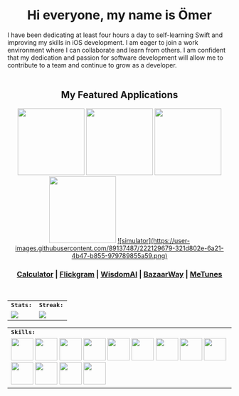
<h1 align="center">
  Hi everyone, my name is Ömer
</h1> 
I have been dedicating at least four hours a day to self-learning Swift and improving my skills in iOS development. I am eager to join a work environment where I can collaborate and learn from others. I am confident that my dedication and passion for software development will allow me to contribute to a team and continue to grow as a developer.
<br>
<br>

<div>
    <h2 align=center> My Featured Applications </h2>
</div>

<div align=center>
    <a href="https://github.com/asimcanyagiz/Scientific-Calculator"><img width=150 src="https://user-images.githubusercontent.com/89473605/216363927-194b7a93-ee9f-4eb5-a716-f66ee41a9c7b.png"></a>
    <a href="https://github.com/asimcanyagiz/Flickgram"><img width=150 src="https://user-images.githubusercontent.com/89473605/216363227-108b90d4-f1df-494b-820c-d8dae190dd23.png"></a>
    <a href="https://github.com/asimcanyagiz/WisdomAI-ChatGPT"><img width=150 src="https://user-images.githubusercontent.com/89473605/216363211-81c792f4-2ce0-459f-a5fc-e726aba0bcb0.png"></a>
    <a href="https://github.com/asimcanyagiz/BazaarWay"><img width=150 src="https://user-images.githubusercontent.com/89473605/216363022-119a17aa-d2bb-4f08-ade2-bee9768b946b.png"></a>
  
  <a href="https://github.com/asimcanyagiz/MeTunes">
        ![simulator](https://user-images.githubusercontent.com/89137487/222129679-321d802e-6a21-4b47-b855-979789855a59.png)
  </a>
  
</div>
<h3 align="center">
  <a href="https://github.com/asimcanyagiz/Scientific-Calculator">Calculator</a> |
  <a href="https://github.com/asimcanyagiz/Flickgram">Flickgram</a> |
  <a href="https://github.com/asimcanyagiz/WisdomAI-ChatGPT">WisdomAI</a> |
  <a href="https://github.com/asimcanyagiz/BazaarWay">BazaarWay</a> |
  <a href="https://github.com/asimcanyagiz/MeTunes">MeTunes</a>
</h3>


<br>
<table>
    <tr>
        <td colspan="2">
        <strong><samp>Stats:</samp></strong>
        </td>
        <td colspan="2">
        <strong><samp>Streak:</samp></strong>
        </td>
    </tr>
    <tr>
        <td colspan="2" rowspan="2">
        <a href="https://github-readme-stats.vercel.app/api?username=omernyr&count_private=true&hide_border=true&show_icons=true&theme=radical">
        <img src="https://github-readme-stats.vercel.app/api?username=omernyr&count_private=true&hide_border=true&show_icons=true&theme=radical">
        </a>
        </td>
        <td colspan="2" rowspan="2">
        <a href="https://github-readme-streak-stats.herokuapp.com/?user=omernyr&hide_border=true&theme=radical">
        <img src="https://github-readme-streak-stats.herokuapp.com/?user=omernyr&hide_border=true&theme=radical">
        </a>
        </td>
    </tr>
</table>

<div align=center>
<table>
    <tr>
        <td colspan="8">
        <strong><samp>Skills:</samp></strong>
        </td>
    </tr>
        <tr>
        <td colspan="8">
        <img src="https://img.icons8.com/color/480/000000/swift.png" width=50></a>
        <img src="https://img.icons8.com/color/480/000000/swiftui.png" width=50></a>
        <img src="https://img.icons8.com/color/480/000000/xcode.png" width=50></a>
        <img src="https://img.icons8.com/color/480/000000/git.png" width=50></a>
        <img src="https://img.icons8.com/color/480/000000/firebase.png" width=50></a>
        <img src="https://img.icons8.com/color/480/000000/figma.png" width=50></a>
        <img src="https://img.icons8.com/color/480/000000/adobe-premiere-pro.png" width=50></a>     
        <img src="https://img.icons8.com/color/480/000000/visual-studio-code-2019.png" width=50></a>     
        <img src="https://img.icons8.com/color/480/000000/javascript.png" width=50></a>
        <img src="https://img.icons8.com/color/480/000000/html-5.png" width=50></a>
        <img src="https://img.icons8.com/color/480/000000/css3.png" width=50></a>
        <img src="https://img.icons8.com/color/480/000000/bootstrap.png" width=50></a>
        <img src="https://img.icons8.com/color/480/000000/python.png" width=50></a>
        </td>
    </tr>
</table>
